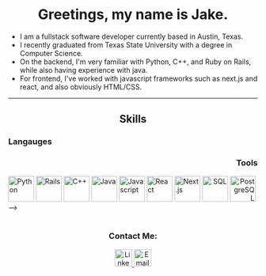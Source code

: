<h1 align="center">Greetings, my name is Jake.</h1>

* I am a fullstack software developer currently based in Austin, Texas.
* I recently graduated from Texas State University with a degree in Computer Science.
* On the backend, I'm very familiar with Python, C++, and Ruby on Rails, while also having experience with java.
* For frontend, I've worked with javascript frameworks such as next.js and react, and also obviously HTML/CSS.


<hr />

<h2 align="center">Skills </h2>
<div>
	<h3 align="left">Langauges</h3>
	<h3 align="right">Tools</h3>
	<span align="left">
		<img alt="Python" src="https://raw.githubusercontent.com/jtj60/landing-page/main/Python.png" width="52" />
		<img alt="Rails" src="https://raw.githubusercontent.com/jtj60/landing-page/main/rails.png" width="52" />
		<img alt="C++" src="https://raw.githubusercontent.com/jtj60/landing-page/main/c++.png" width="52" />
		<img alt="Java" src="https://raw.githubusercontent.com/jtj60/landing-page/main/java.png" width="52" />
		<img alt="Javascript" src="https://raw.githubusercontent.com/jtj60/landing-page/main/Javascript.png" width="52" />
		<a href="https://reactjs.org/"><img alt="React" src="https://raw.githubusercontent.com/jtj60/landing-page/main/React.js.png" width="52" /></a>
		<a href="https://nextjs.org/"><img alt="Next.js" src="https://raw.githubusercontent.com/jtj60/landing-page/main/Next.js.png" width="52" /></a>
	</span>
	<span align="right">
		<img alt="SQL" src="https://raw.githubusercontent.com/jtj60/landing-page/main/sql.png" width="52" />
		<a href="https://www.postgresql.org/"><img alt="PostgreSQL" src="https://raw.githubusercontent.com/jtj60/landing-page/main/PostgreSQL.png" width="52" /></a>
	</span>
<!-- 	<!-- React-Flow -->
 -->
</div>

<br />

<h3 align="center">Contact Me: </h3>
<div align="center">
<a target="blank" href="https://linkedin.com/in/jacob---johnson">
	<img src="https://raw.githubusercontent.com/jtj60/landing-page/main/Linkedin.png" width="35" alt="Linkedin Logo"/>
</a>
<a href="mailto:jaketjohnson97@gmail.com">
	<img src="https://raw.githubusercontent.com/jtj60/landing-page/main/Email.png" width="35" alt="Email Logo"/>
</a>
</div>
